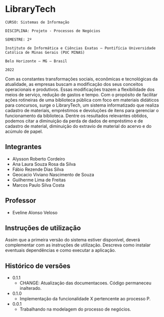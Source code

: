 # LibraryTech

`CURSO: Sistemas de Informação`

`DISCIPLINA: Projeto - Processos de Negócios`

`SEMESTRE: 2º`

`Instituto de Informática e Ciências Exatas – Pontifícia Universidade Católica de Minas Gerais (PUC MINAS)` 

`Belo Horizonte – MG – Brasil`

`2022`

Com as constantes transformações sociais, econômicas e tecnológicas da atualidade, as empresas buscam a modificação dos seus conceitos operacionais e produtivos. Essas modificações trazem a flexibilidade dos meios de serviço, redução de gastos e tempo. Com o propósito de facilitar ações rotineiras de uma biblioteca pública com foco em materiais didáticos para concursos, surge o LibraryTech, um sistema informatizado que realiza cadastro de materiais, empréstimos e devoluções de itens para gerenciar o funcionamento da biblioteca. Dentre os resultados relevantes obtidos, podemos citar a diminuição da perda de dados de empréstimo e de cadastro de material, diminuição do extravio de material do acervo e do acúmulo de papel.

## Integrantes

* Alysson Roberto Cordeiro
* Ana Laura Souza Rosa da Silva
* Fábio Rezende Dias Silva
* Geocacio Viviano Nascimento de Souza
* Guilherme Lima de Freitas
* Marcos Paulo Silva Costa

## Professor

* Eveline Alonso Veloso

## Instruções de utilização

Assim que a primeira versão do sistema estiver disponível, deverá complementar com as instruções de utilização. Descreva como instalar eventuais dependências e como executar a aplicação.

## Histórico de versões

* 0.1.1
    * CHANGE: Atualização das documentacoes. Código permaneceu inalterado.
* 0.1.0
    * Implementação da funcionalidade X pertencente ao processo P.
* 0.0.1
    * Trabalhando na modelagem do processo de negócios.

